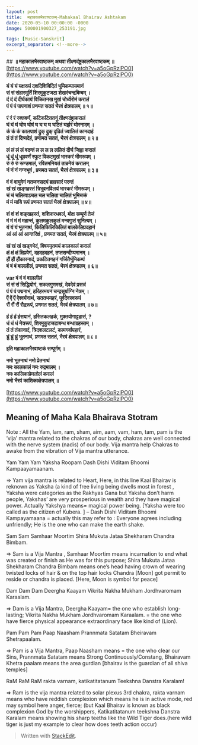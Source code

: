 ```yaml
---
layout: post
title:  महाकालभैरवाष्टकम्-Mahakaal Bhairav Ashtakam
date: 2020-05-10 00:00:00 -0000
image: 500001900327_253191.jpg

tags: [Music-Sanskrit]
excerpt_separator: <!--more-->
---
```


 <!--more-->


﻿## **॥ महाकालभैरवाष्टकम् अथवा तीक्ष्णदंष्ट्रकालभैरवाष्टकम् ॥**
[https://www.youtube.com/watch?v=a5oGpRzlPO0](https://www.youtube.com/watch?v=a5oGpRzlPO0)




**यं यं यं यक्षरूपं दशदिशिविदितं भूमिकम्पायमानं**  
**सं सं संहारमूर्तिं शिरमुकुटजटा शेखरंचन्द्रबिम्बम् ।**  
**दं दं दं दीर्घकायं विक्रितनख मुखं चोर्ध्वरोमं करालं**  
**पं पं पं पापनाशं प्रणमत सततं भैरवं क्षेत्रपालम् ॥ १॥**  
  
**रं रं रं रक्तवर्णं, कटिकटिततनुं तीक्ष्णदंष्ट्राकरालं**  
**घं घं घं घोष घोषं घ घ घ घ घटितं घर्झरं घोरनादम् ।**  
**कं कं कं कालपाशं द्रुक् द्रुक् दृढितं ज्वालितं कामदाहं**  
**तं तं तं दिव्यदेहं, प्रणामत सततं, भैरवं क्षेत्रपालम् ॥ २॥**  
  
**लं लं लं लं वदन्तं ल ल ल ल ललितं दीर्घ जिह्वा करालं**  
**धूं धूं धूं धूम्रवर्णं स्फुट विकटमुखं भास्करं भीमरूपम् ।**  
**रुं रुं रुं रूण्डमालं, रवितमनियतं ताम्रनेत्रं करालम्**  
**नं नं नं नग्नभूषं , प्रणमत सततं, भैरवं क्षेत्रपालम् ॥ ३॥**  
  
**वं वं वायुवेगं नतजनसदयं ब्रह्मसारं परन्तं**  
**खं खं खड्गहस्तं त्रिभुवनविलयं भास्करं भीमरूपम् ।**  
**चं चं चलित्वाऽचल चल चलिता चालितं भूमिचक्रं**  
**मं मं मायि रूपं प्रणमत सततं भैरवं क्षेत्रपालम् ॥ ४॥**  
  
**शं शं शं शङ्खहस्तं, शशिकरधवलं, मोक्ष सम्पूर्ण तेजं**  
**मं मं मं मं महान्तं, कुलमकुलकुलं मन्त्रगुप्तं सुनित्यम् ।**  
**यं यं यं भूतनाथं, किलिकिलिकिलितं बालकेलिप्रदहानं**  
**आं आं आं आन्तरिक्षं , प्रणमत सततं, भैरवं क्षेत्रपालम् ॥ ५॥**  
  
**खं खं खं खड्गभेदं, विषममृतमयं कालकालं करालं**  
**क्षं क्षं क्षं क्षिप्रवेगं, दहदहदहनं, तप्तसन्दीप्यमानम् ।**  
**हौं हौं हौंकारनादं, प्रकटितगहनं गर्जितैर्भूमिकम्पं**  
**बं बं बं बाललीलं, प्रणमत सततं, भैरवं क्षेत्रपालम् ॥ ६॥**  
  
**var वं वं वं वाललीलं**  
**सं सं सं सिद्धियोगं, सकलगुणमखं, देवदेवं प्रसन्नं**  
**पं पं पं पद्मनाभं, हरिहरमयनं चन्द्रसूर्याग्नि नेत्रम् ।**  
**ऐं ऐं ऐं ऐश्वर्यनाथं, सततभयहरं, पूर्वदेवस्वरूपं**  
**रौं रौं रौं रौद्ररूपं, प्रणमत सततं, भैरवं क्षेत्रपालम् ॥ ७॥**  
  
**हं हं हं हंसयानं, हसितकलहकं, मुक्तयोगाट्टहासं, ?**  
**धं धं धं नेत्ररूपं, शिरमुकुटजटाबन्ध बन्धाग्रहस्तम् ।**  
**तं तं तंकानादं, त्रिदशलटलटं, कामगर्वापहारं,**  
**भ्रुं भ्रुं भ्रुं भूतनाथं, प्रणमत सततं, भैरवं क्षेत्रपालम् ॥ ८॥**

**इति महाकालभैरवाष्टकं सम्पूर्णम् ।**

**नमो भूतनाथं नमो प्रेतनाथं**  
**नमः कालकालं नमः रुद्रमालम् ।**  
**नमः कालिकाप्रेमलोलं करालं**  
**नमो भैरवं काशिकाक्षेत्रपालम् ॥**

  
  
  

  
  
  

  
  
  

  
  
  

  
  
  
[https://www.youtube.com/watch?v=a5oGpRzlPO0](https://www.youtube.com/watch?v=a5oGpRzlPO0)
  
  
  

  
  
  

  
  
  

## Meaning of Maha Kala Bhairava Stotram

Note : All the Yam, lam, ram, sham, aim, aam, vam, ham, tam, pam is the ‘vija’ mantra related to the chakras of our body, chakras are well connected with the nerve system (nadis) of our body. Vija mantra help Chakras to awake from the vibration of Vija mantra utterance.

Yam Yam Yam Yaksha Roopam Dash Dishi Viditam Bhoomi Kampaayamaanam.

=> Yam vija mantra is related to Heart, Here, in this line Kaal Bhairav is reknown as Yaksha (a kind of free living being dwells most in forest , Yaksha were categories as the Rakhyas Gana but Yaksha don’t harm people, Yakshas’ are very prosperious in wealth and they have magical power. Actually Yakshya means= magical power being. [Yaksha were too called as the citizen of Kubera. ] – Dash Dishi Viditam Bhoomi Kampayamaana = actually this may refer to : Everyone agrees including unfriendly; He is the one who can make the earth shake.

Sam Sam Samhaar Moortim Shira Mukuta Jataa Shekharam Chandra Bimbam.

=> Sam is a Vija Mantra , Samhaar Moortim means incarnation to end what was created or finish as He was for this purpose; Shira Mukuta Jataa Shekharam Chandra Bimbam means one’s head having crown of wearing twisted locks of hair & on the top hair locks Chandra [Moon] got permit to reside or chandra is placed. [Here, Moon is symbol for peace]

Dam Dam Dam Deergha Kaayam Vikrita Nakha Mukham Jordhvaromam Karaalam.

=> Dam is a Vija Mantra, Deergha Kaayam= the one who establish long-lasting; Vikrita Nakha Mukham Jordhvaromam Karaalam. = the one who have fierce physical appearance extraordinary face like kind of (Lion).

Pam Pam Pam Paap Naasham Prannmata Satatam Bheiravam Shetrapaalam.

=> Pam is a Vija Mantra, Paap Naasham means = the one who clear our Sins, Prannmata Satatam means Strong Continuously/Constang, Bhairavam Khetra paalam means the area gurdian [bhairav is the guardian of all shiva temples]

RaM RaM RaM rakta varnam, katikatitatanum Teekshna Danstra Karalam!

=> Ram is the vija mantra related to solar plexus 3rd chakra, rakta varnam means who have reddish complexion which means he is in active mode, red may symbol here anger, fierce; (but Kaal Bhairav is known as black complexion God by the worshippers, Katikatitatanum teekshna Danstra Karalam means showing his sharp teeths like the Wild Tiger does.(here wild tiger is just my example to clear how does teeth action occur)


> Written with [StackEdit](https://stackedit.io/).
